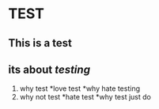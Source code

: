 # TEST
## This is a **test**
## its about *testing*

1. why test
   *love test
   *why hate testing
3. why not test
   *hate test
   *why test just do
